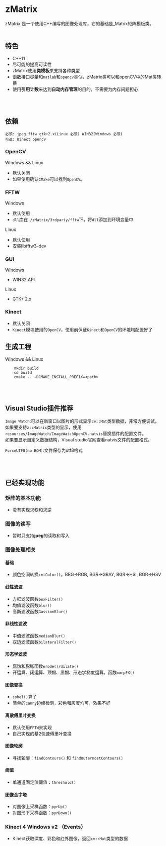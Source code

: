 # zMatrix

zMatrix 是一个使用C++编写的图像处理库，它的基础是_Matrix矩阵模板类。
<br><br>

## 特色
* C++11<br>
* 尽可能的提高可读性<br>
* zMatrix使用**类模板**来支持各种类型<br>
* 函数接口尽量和`matlab`和`opencv`类似，zMatrix类可以和openCV中的Mat类转换<br>
* 使用**引用计数**来达到**自动内存管理**的目的，不需要为内存问题担心

<br><br>

## 依赖
```
必须: jpeg fftw gtk+2.x(Linux 必须) WIN32(Windows 必须)
可选: Kinect opencv
```
### OpenCV
Windows && Linux
* 默认关闭
* 如果使用确认`CMake`可以找到`OpenCV`。

### FFTW
Windows
* 默认使用
* `dll`库在`./zMatrix/3rdparty/fftw`下，将`dll`添加到环境变量中

Linux
* 默认使用
* 安装libfftw3-dev

### GUI
Windows
* WIN32 API

Linux
* GTK+ 2.x


### Kinect
* 默认关闭
* `Kinect`模块使用的`OpenCV`，使用前保证`Kinect`和`OpenCV`的环境均配置好了

## 生成工程
Windows && Linux
```
    mkdir build
    cd build
    cmake .. -DCMAKE_INSTALL_PREFIX=<path>
```

<br><br>

## Visual Studio插件推荐
`Image Watch`:可以在新窗口以图片的形式显示`cv::Mat`类型数据，非常方便调试。<br>
如果要支持`z::Matrix`类型的显示，使用`resources/ImageWatch/ImageWatchOpenCV.natvis`替换插件的配置文件。<br>
如果要显示自定义数据结构，Visual studio官网查看natvis文件的配置格式。

`ForceUTF8(no BOM)`:文件保存为utf8格式

<br><br>

## 已经实现功能

### 矩阵的基本功能
* 没有实现求秩和求逆

### 图像的读写
* 暂时只支持**jpeg**的读取和写入

### 图像处理相关
#### 基础
* 颜色空间转换`cvtColor()`，BRG->RGB, BGR->GRAY, BGR->HSI, BGR->HSV

#### 线性滤波
* 方框滤波函数`boxFilter()`
* 均值滤波函数`blur()`
* 高斯滤波函数`GassionBlur()`

#### 非线性滤波
* 中值滤波函数`medianBlur()`
* 双边滤波函数`bilateralFilter()`

#### 形态学滤波
* 腐蚀和膨胀函数`erode()/dilate()`
* 开运算、闭运算、顶帽、黑帽、形态学梯度运算，函数`morpEX()`

#### 图像变换
* `sobel()`算子
* 简单的`canny`边缘检测，彩色和灰度均可，效果不好

#### 离散傅里叶变换
* 默认使用`FFTW`来实现
* 自己实现的基2快速傅里叶变换

#### 图像轮廓
* 寻找轮廓：`findContours()` 和 `findOutermostContours()`

#### 阈值
* 单通道固定值阈值：`threshold()`

#### 图像金字塔
* 对图像上采样函数：`pyrUp()`
* 对图形下采样函数：`pyrDown()`

### Kinect 4 Windows v2 （Events）
* Kinect获取深度、彩色和红外图像，返回`cv::Mat`类型的数据

<br><br>
<br>